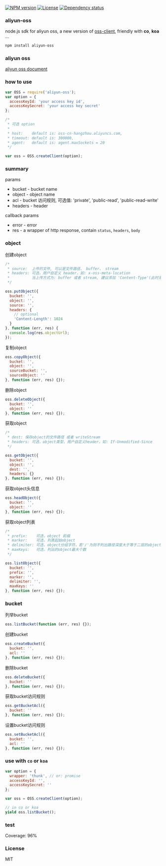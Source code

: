 [![NPM version][npm-img]][npm-url]
[![License][license-img]][license-url]
[![Dependency status][david-img]][david-url]

### aliyun-oss
node.js sdk for aliyun oss, a new version of [oss-client](https://github.com/coderhaoxin/oss-client),
friendly with **co**, **koa** ...

```bash
npm install aliyun-oss
```

### aliyun oss
[aliyun oss document](http://imgs-storage.cdn.aliyuncs.com/help/oss/OSS_API_20131015.pdf?spm=5176.383663.5.23.OEtIjV&file=OSS_API_20131015.pdf)

### how to use
```js
var OSS = require('aliyun-oss');
var option = {
  accessKeyId: 'your access key id',
  accessKeySecret: 'your access key secret'
};

/*
 * 可选 option
 *
 * host:    default is: oss-cn-hangzhou.aliyuncs.com,
 * timeout: default is: 300000,
 * agent:   default is: agent.maxSockets = 20
 */

var oss = OSS.createClient(option);
```

### summary

params

* bucket  - bucket name
* object  - object name
* acl     - bucket 访问规则, 可选值: 'private', 'public-read', 'public-read-write'
* headers - header

callback params

* error - error
* res   - a wrapper of http response, contain `status`, `headers`, `body`


### object

创建object
```js
/*
 * source:  上传的文件, 可以是文件路径、 buffer、 stream
 * headers: 可选，用户自定义 header，如: x-oss-meta-location
 *          当上传方式为: buffer 或者 stream, 建议添加 'Content-Type'(此时无法根据扩展名判断)
 */

oss.putObject({
  bucket: '',
  object: '',
  source: '',
  headers: {
    // optional
    'Content-Length': 1024
  }
}, function (err, res) {
  console.log(res.objectUrl);
});
```

复制object
```js
oss.copyObject({
  bucket: '',
  object: '',
  sourceBucket: '',
  sourceObject: ''
}, function (err, res) {});
```

删除object
```js
oss.deleteObject({
  bucket: '',
  object: ''
}, function (err, res) {});
```

获取object
```js
/*
 * dest: 保存object的文件路径 或者 writeStream
 * headers: 可选，object类型，用户自定义header，如: If-Unmodified-Since
 */

oss.getObject({
  bucket: '',
  object: '',
  dest: '',
  headers: {}
}, function (err, res) {});
```

获取object头信息
```js
oss.headObject({
  bucket: '',
  object: ''
}, function (err, res) {});
```

获取object列表
```js
/*
 * prefix:    可选，object 前缀
 * marker:    可选，列表起始object
 * delimiter: 可选，object分组字符，若'/'为则不列出路径深度大于等于二层的object。
 * maxKeys:   可选，列出的object最大个数
 */

oss.listObject({
  bucket: '',
  prefix: '',
  marker: '',
  delimiter: '',
  maxKeys: ''
}, function (err, res) {});
```


### bucket

列举bucket
```js
oss.listBucket(function (err, res) {});
```

创建bucket
```js
oss.createBucket({
  bucket: '',
  acl: ''
}, function (err, res) {});
```

删除bucket
```js
oss.deleteBucket({
  bucket: ''
}, function (err, res) {});
```

获取bucket访问规则
```js
oss.getBucketAcl({
  bucket: ''
}, function (err, res) {});
```

设置bucket访问规则
```js
oss.setBucketAcl({
  bucket: '',
  acl: ''
}, function (err, res) {});
```

### use with `co` or `koa`

```js
var option = {
  wrapper: 'thunk', // or: promise
  accessKeyId: '',
  accessKeySecret: ''
};

var oss = OSS.createClient(option);

// in co or koa
yield oss.listBucket();
```

### test
Coverage: 96%

### License
MIT

[npm-img]: https://img.shields.io/npm/v/aliyun-oss.svg?style=flat-square
[npm-url]: https://npmjs.org/package/aliyun-oss
[license-img]: https://img.shields.io/badge/license-MIT-green.svg?style=flat-square
[license-url]: http://opensource.org/licenses/MIT
[david-img]: https://img.shields.io/david/coderhaoxin/aliyun-oss.svg?style=flat-square
[david-url]: https://david-dm.org/coderhaoxin/aliyun-oss
